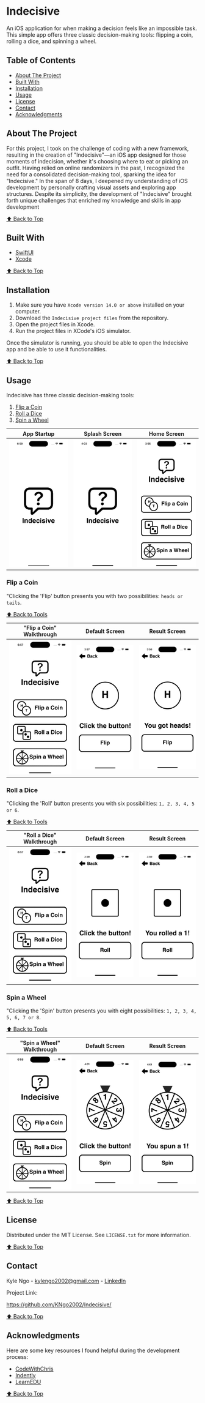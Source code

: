 # Indecisive

An iOS application for when making a decision feels like an impossible task. This simple app offers three classic decision-making tools: flipping a coin, rolling a dice, and spinning a wheel. 

## Table of Contents 
- [About The Project](#about-the-project)
- [Built With](#built-with)
- [Installation](#installation)
- [Usage](#usage)
- [License](#license)
- [Contact](#contact)
- [Acknowledgments](#acknowledgments)

## About The Project 
For this project, I took on the challenge of coding with a new framework, resulting in the creation of "Indecisive"—an iOS app designed for those moments of indecision, whether it's choosing where to eat or picking an outfit. Having relied on online randomizers in the past, I recognized the need for a consolidated decision-making tool, sparking the idea for "Indecisive." In the span of 8 days, I deepened my understanding of iOS development by personally crafting visual assets and exploring app structures. Despite its simplicity, the development of "Indecisive" brought forth unique challenges that enriched my knowledge and skills in app development

[⬆️ Back to Top](#indecisive)

## Built With
- [SwiftUI](<https://developer.apple.com/xcode/swiftui/>)
- [Xcode](<https://developer.apple.com/xcode/>)

[⬆️ Back to Top](#indecisive)

## Installation 
1. Make sure you have `Xcode version 14.0 or above` installed on your computer.
2. Download the `Indecisive project files` from the repository.
3. Open the project files in Xcode.
4. Run the project files in XCode's iOS simulator.

Once the simulator is running, you should be able to open the Indecisive app and be able to use it functionalities. 

[⬆️ Back to Top](#indecisive)

## Usage
Indecisive has three classic decision-making tools: 
1. [Flip a Coin](#flip-a-coin)
2. [Roll a Dice](#roll-a-dice)
3. [Spin a Wheel](#spin-a-wheel)

App Startup | Splash Screen | Home Screen
--- | --- | --- 
<img src="assets/gifs/startup.gif" width="200"> | <img src="assets/screenshots/splash-screen.png" width="200"> | <img src="assets/screenshots/home-screen.png" width="200">

### Flip a Coin

"Clicking the 'Flip' button presents you with two possibilities: `heads or tails`.

[⬆️ Back to Tools](#usage)

"Flip a Coin" Walkthrough | Default Screen | Result Screen
--- | --- | --- 
<img src="assets/gifs/coin-flip.gif" width="200"> | <img src="assets/screenshots/coin-flip.png" width="200"> | <img src="assets/screenshots/coin-flip-heads.png" width="200">

### Roll a Dice

"Clicking the 'Roll' button presents you with six possibilities: `1, 2, 3, 4, 5 or 6`.

[⬆️ Back to Tools](#usage)

"Roll a Dice" Walkthrough | Default Screen | Result Screen
--- | --- | --- 
<img src="assets/gifs/dice-roll.gif" width="200"> | <img src="assets/screenshots/dice-roll.png" width="200"> | <img src="assets/screenshots/dice-roll-1.png" width="200">

### Spin a Wheel

"Clicking the 'Spin' button presents you with eight possibilities: `1, 2, 3, 4, 5, 6, 7 or 8`.

[⬆️ Back to Tools](#usage)

"Spin a Wheel" Walkthrough | Default Screen | Result Screen
--- | --- | --- 
<img src="assets/gifs/wheel-spin.gif" width="200"> | <img src="assets/screenshots/wheel-spin.png" width="200"> | <img src="assets/screenshots/wheel-spin-1.png" width="200">

[⬆️ Back to Top](#indecisive)

## License 
Distributed under the MIT License. See `LICENSE.txt` for more information.

[⬆️ Back to Top](#indecisive)

## Contact 

Kyle Ngo - <kylengo2002@gmail.com> - [LinkedIn](<www.linkedin.com/in/kyle-ngo-2628b5210>)

Project Link:

<https://github.com/KNgo2002/Indecisive/>

[⬆️ Back to Top](#indecisive)

## Acknowledgments
Here are some key resources I found helpful during the development process:
* [CodeWithChris](<https://youtu.be/K0t-RCSlasE?si=PdELqqQqFslZTvC7>)
* [Indently](<https://youtu.be/0ytO3wCRKZU?si=4oJh59BsthZRd_gp>)
* [LearnEDU](<https://youtu.be/-XcNs22WnTc?si=2MkkYsvjcnCnN5Pa>)

[⬆️ Back to Top](#indecisive)
